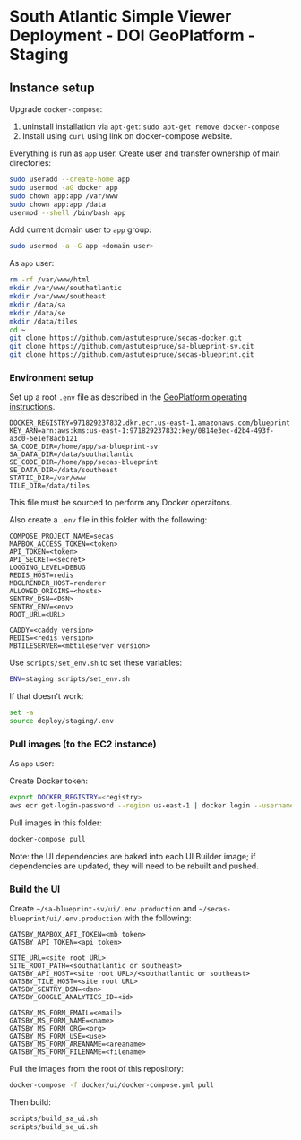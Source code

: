 # South Atlantic Simple Viewer Deployment - DOI GeoPlatform - Staging

## Instance setup

Upgrade `docker-compose`:

1. uninstall installation via `apt-get`: `sudo apt-get remove docker-compose`
2. Install using `curl` using link on docker-compose website.

Everything is run as `app` user. Create user and transfer ownership of main directories:

```bash
sudo useradd --create-home app
sudo usermod -aG docker app
sudo chown app:app /var/www
sudo chown app:app /data
usermod --shell /bin/bash app
```

Add current domain user to `app` group:

```bash
sudo usermod -a -G app <domain user>
```

As `app` user:

```bash
rm -rf /var/www/html
mkdir /var/www/southatlantic
mkdir /var/www/southeast
mkdir /data/sa
mkdir /data/se
mkdir /data/tiles
cd ~
git clone https://github.com/astutespruce/secas-docker.git
git clone https://github.com/astutespruce/sa-blueprint-sv.git
git clone https://github.com/astutespruce/secas-blueprint.git
```

### Environment setup

Set up a root `.env` file as described in the
[GeoPlatform operating instructions](../../GeoPlatform.md).

```
DOCKER_REGISTRY=971829237832.dkr.ecr.us-east-1.amazonaws.com/blueprint
KEY_ARN=arn:aws:kms:us-east-1:971829237832:key/0814e3ec-d2b4-493f-a3c0-6e1ef8acb121
SA_CODE_DIR=/home/app/sa-blueprint-sv
SA_DATA_DIR=/data/southatlantic
SE_CODE_DIR=/home/app/secas-blueprint
SE_DATA_DIR=/data/southeast
STATIC_DIR=/var/www
TILE_DIR=/data/tiles
```

This file must be sourced to perform any Docker operaitons.

Also create a `.env` file in this folder with the following:

```
COMPOSE_PROJECT_NAME=secas
MAPBOX_ACCESS_TOKEN=<token>
API_TOKEN=<token>
API_SECRET=<secret>
LOGGING_LEVEL=DEBUG
REDIS_HOST=redis
MBGLRENDER_HOST=renderer
ALLOWED_ORIGINS=<hosts>
SENTRY_DSN=<DSN>
SENTRY_ENV=<env>
ROOT_URL=<URL>

CADDY=<caddy version>
REDIS=<redis version>
MBTILESERVER=<mbtileserver version>
```

Use `scripts/set_env.sh` to set these variables:

```bash
ENV=staging scripts/set_env.sh
```

If that doesn't work:

```bash
set -a
source deploy/staging/.env
```

### Pull images (to the EC2 instance)

As `app` user:

Create Docker token:

```bash
export DOCKER_REGISTRY=<registry>
aws ecr get-login-password --region us-east-1 | docker login --username AWS --password-stdin $DOCKER_REGISTRY
```

Pull images in this folder:

```bash
docker-compose pull
```

Note: the UI dependencies are baked into each UI Builder image; if dependencies
are updated, they will need to be rebuilt and pushed.

### Build the UI

Create `~/sa-blueprint-sv/ui/.env.production` and
`~/secas-blueprint/ui/.env.production` with the following:

```
GATSBY_MAPBOX_API_TOKEN=<mb token>
GATSBY_API_TOKEN=<api token>

SITE_URL=<site root URL>
SITE_ROOT_PATH=<southatlantic or southeast>
GATSBY_API_HOST=<site root URL>/<southatlantic or southeast>
GATSBY_TILE_HOST=<site root URL>
GATSBY_SENTRY_DSN=<dsn>
GATSBY_GOOGLE_ANALYTICS_ID=<id>

GATSBY_MS_FORM_EMAIL=<email>
GATSBY_MS_FORM_NAME=<name>
GATSBY_MS_FORM_ORG=<org>
GATSBY_MS_FORM_USE=<use>
GATSBY_MS_FORM_AREANAME=<areaname>
GATSBY_MS_FORM_FILENAME=<filename>
```

Pull the images from the root of this repository:

```bash
docker-compose -f docker/ui/docker-compose.yml pull
```

Then build:

```bash
scripts/build_sa_ui.sh
scripts/build_se_ui.sh
```
